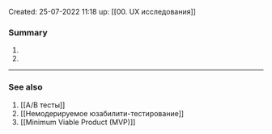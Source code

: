 Created: 25-07-2022 11:18
up: [[00. UX исследования]]

### Summary
1. 
2. 
__________
### See also
1. [[A/B тесты]] 
2. [[Немодерируемое юзабилити-тестирование]] 
3. [[Minimum Viable Product (MVP)]] 